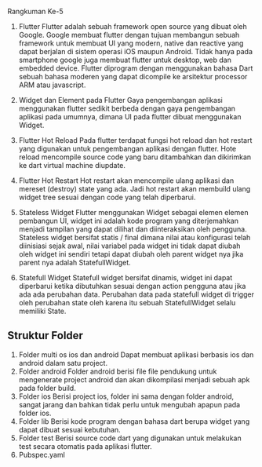 Rangkuman Ke-5

1.	Flutter Flutter adalah sebuah framework open source yang dibuat oleh Google. Google membuat flutter dengan tujuan membangun sebuah framework untuk membuat UI yang modern, native dan reactive yang dapat berjalan di sistem operasi iOS maupun Android. Tidak hanya pada smartphone google juga membuat flutter untuk desktop, web dan embedded device. Flutter diprogram dengan menggunakan bahasa Dart sebuah bahasa moderen yang dapat dicompile ke arsitektur processor ARM atau javascript.

2.	Widget dan Element pada Flutter Gaya pengembangan aplikasi menggunakan flutter sedikit berbeda dengan gaya pengembangan aplikasi pada umumnya, dimana UI pada flutter dibuat menggunakan Widget.

3.	Flutter Hot Reload Pada flutter terdapat fungsi hot reload dan hot restart yang digunakan untuk pengembangan aplikasi dengan flutter. Hote reload mencompile source code yang baru ditambahkan dan dikirimkan ke dart virtual machine diupdate.

4.	Flutter Hot Restart Hot restart akan mencompile ulang aplikasi dan mereset (destroy) state yang ada. Jadi hot restart akan membuild ulang widget tree sesuai dengan code yang telah diperbarui.

5.	Stateless Widget Flutter menggunakan Widget sebagai elemen elemen pembangun UI, widget ini adalah kode program yang diterjemahkan menjadi tampilan yang dapat dilihat dan diinteraksikan oleh pengguna. Stateless widget bersifat statis / final dimana nilai atau konfigurasi telah diinisiasi sejak awal, nilai variabel pada widget ini tidak dapat diubah oleh widget ini sendiri tetapi dapat diubah oleh parent widget nya jika parent nya adalah StatefullWidget.

6.	Statefull Widget Statefull widget bersifat dinamis, widget ini dapat diperbarui ketika dibutuhkan sesuai dengan action pengguna atau jika ada ada perubahan data. Perubahan data pada statefull widget di trigger oleh perubahan state oleh karena itu sebuah StatefullWidget selalu memiliki State.

## Struktur Folder
1.	Folder multi os ios dan android
Dapat membuat aplikasi berbasis ios dan android dalam satu project.
2.	Folder android
Folder android berisi file file pendukung untuk mengenerate project android dan akan dikompilasi menjadi sebuah apk pada folder build.
3.	Folder ios
Berisi project ios, folder ini sama dengan folder android, sangat jarang dan bahkan
tidak perlu untuk mengubah apapun pada folder ios.
4.	Folder lib
Berisi kode program dengan bahasa dart berupa widget yang dapat dibuat sesuai kebutuhan.
5.	Folder test
Berisi source code dart yang digunakan untuk melakukan test secara otomatis pada aplikasi flutter.
6.	Pubspec.yaml
